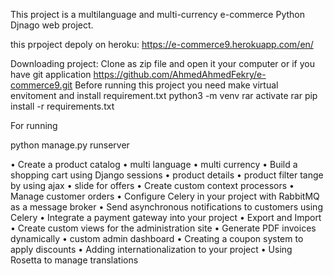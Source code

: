 This project is a multilanguage and multi-currency e-commerce Python Djnago web project.


this prpoject depoly on heroku: https://e-commerce9.herokuapp.com/en/

Downloading project:
Clone as zip file and open it your computer or if you have git application
https://github.com/AhmedAhmedFekry/e-commerce9.git
Before running this project you need make virtual envitoment and install requirement.txt
  python3 -m venv rar 
    activate rar 
    pip install -r requirements.txt
    
For running

python manage.py runserver

• Create a product catalog
• multi language
• multi currency
• Build a shopping cart using Django sessions
• product details 
• product filter tange by using ajax 
• slide for offers
• Create custom context processors
• Manage customer orders
• Configure Celery in your project with RabbitMQ as a message broker
• Send asynchronous notifications to customers using Celery
• Integrate a payment gateway into your project
• Export and Import 
• Create custom views for the administration site
• Generate PDF invoices dynamically 
• custom admin dashboard
• Creating a coupon system to apply discounts
• Adding internationalization to your project
• Using Rosetta to manage translations
